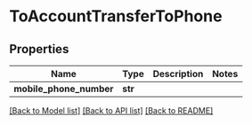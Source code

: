 # ToAccountTransferToPhone

## Properties
Name | Type | Description | Notes
------------ | ------------- | ------------- | -------------
**mobile_phone_number** | **str** |  | 

[[Back to Model list]](../README.md#documentation-for-models) [[Back to API list]](../README.md#documentation-for-api-endpoints) [[Back to README]](../README.md)


